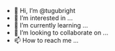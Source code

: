 - 👋 Hi, I’m @tugubright
- 👀 I’m interested in ...
- 🌱 I’m currently learning ...
- 💞️ I’m looking to collaborate on ...
- 📫 How to reach me ...

<!---
tugubright/tugubright is a ✨ special ✨ repository because its `README.md` (this file) appears on your GitHub profile.
You can click the Preview link to take a look at your changes.
--->

